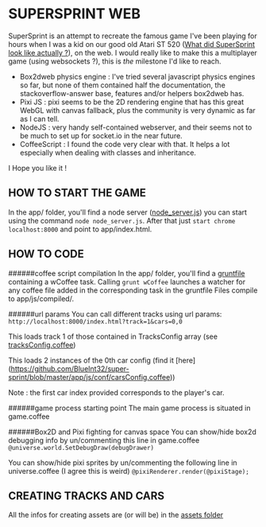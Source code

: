 SUPERSPRINT WEB
===============
SuperSprint is an attempt to recreate the famous game I've been playing for hours when I was a kid on our good old Atari ST 520 ([What did SuperSprint look like actually ?](https://www.youtube.com/watch?v=RdVAUCpVv4o)), on the web. I would really like to make this a multiplayer game (using websockets ?), this is _the_ milestone I'd like to reach.


 - Box2dweb physics engine : I've tried several javascript physics engines so far, but none of them contained half the documentation, the stackoverflow-answer base, features and/or helpers box2dweb has. 
 - Pixi JS : pixi seems to be the 2D rendering engine that has this great WebGL with canvas fallback, plus the community is very dynamic as far as I can tell.
 - NodeJS : very handy self-contained webserver, and their seems not to be much to set up for socket.io in the near future.
 - CoffeeScript : I found the code very clear with that. It helps a lot especially when dealing with classes and inheritance.

I Hope you like it !
 
 
HOW TO START THE GAME
---------------------
In the app/ folder, you'll find a node server ([node_server.js](https://github.com/BlueInt32/super-sprint/blob/master/app/node_server.js)) you can start using the command `node node_server.js`. After that just `start chrome localhost:8000` and point to app/index.html.

HOW TO CODE
---
######coffee script compilation
In the app/ folder, you'll find a [gruntfile](https://github.com/BlueInt32/super-sprint/blob/master/app/gruntfile.js) containing a wCoffee task.
Calling `grunt wCoffee` launches a watcher for any coffee file added in the corresponding task in the gruntfile
Files compile to app/js/compiled/.

######url params
You can call different tracks using url params: 
`http://localhost:8000/index.html?track=1&cars=0,0`

This loads track 1 of those contained in TracksConfig array (see [tracksConfig.coffee](https://github.com/BlueInt32/super-sprint/blob/master/app/js/conf/tracksConfig.coffee))

This loads 2 instances of the 0th car config (find it [here] (https://github.com/BlueInt32/super-sprint/blob/master/app/js/conf/carsConfig.coffee))

Note : the first car index provided corresponds to the player's car. 

######game process starting point
The main game process is situated in game.coffee

######Box2D and Pixi fighting for canvas space
You can  show/hide box2d debugging info by un/commenting this line in game.coffee
`@universe.world.SetDebugDraw(debugDrawer)`

You can show/hide pixi sprites by un/commenting the following line in universe.coffee (I agree this is weird)
`@pixiRenderer.render(@pixiStage);`

CREATING TRACKS AND CARS
------------------------
All the infos for creating assets are (or will be) in the [assets folder](https://github.com/BlueInt32/super-sprint/tree/master/app/assets)

